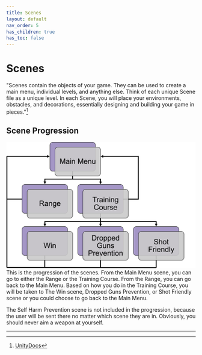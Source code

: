 ```yaml
---
title: Scenes
layout: default
nav_order: 5
has_children: true
has_toc: false
---
```


# Scenes
"Scenes contain the objects of your game. They can be used to create a main menu, individual levels, and anything else. Think of each unique Scene file as a unique level. In each Scene, you will place your environments, obstacles, and decorations, essentially designing and building your game in pieces."[^1]

## Scene Progression
![](./SceneHierarchy.png)
This is the progression of the scenes. From the Main Menu scene, you can go to either the Range or the Training Course. From the Range, you can go back to the Main Menu. Based on how you do in the Training Course, you will be taken to The Win scene, Dropped Guns Prevention, or Shot Friendly scene or you could choose to go back to the Main Menu.

The Self Harm Prevention scene is not included in the progression, because the user will be sent there no matter which scene they are in. Obviously, you should never aim a weapon at yourself.

----

[^1]: [UnityDocs](https://docs.unity3d.com/560/Documentation/Manual/CreatingScenes.html)
